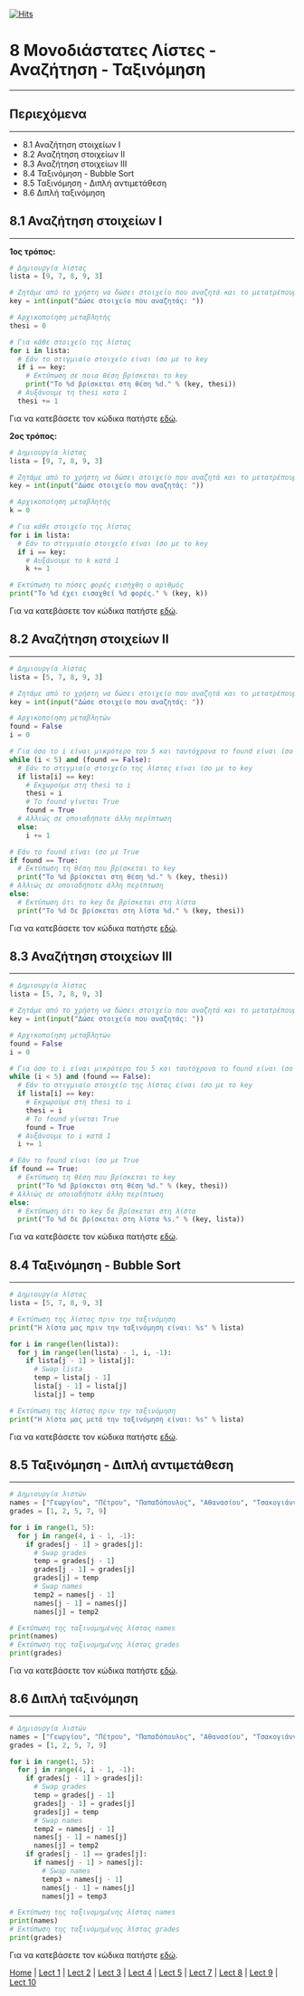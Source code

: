 [![Hits](https://hits.seeyoufarm.com/api/count/incr/badge.svg?url=https%3A%2F%2Fgithub.com%2FEffie375%2FTPTE_PLR&count_bg=%2379C83D&title_bg=%23555555&icon=&icon_color=%23E7E7E7&title=hits&edge_flat=false)](https://hits.seeyoufarm.com)

# 8 Μονοδιάστατες Λίστες - Αναζήτηση - Ταξινόμηση

---

## Περιεχόμενα

---

- 8.1 Αναζήτηση στοιχείων I
- 8.2 Αναζήτηση στοιχείων II
- 8.3 Αναζήτηση στοιχείων III
- 8.4 Ταξινόμηση - Bubble Sort
- 8.5 Ταξινόμηση - Διπλή αντιμετάθεση
- 8.6 Διπλή ταξινόμηση

## 8.1 Αναζήτηση στοιχείων I

---

**1ος τρόπος:**

```python
# Δημιουργία λίστας
lista = [9, 7, 8, 9, 3]

# Ζητάμε από το χρήστη να δώσει στοιχείο που αναζητά και το μετατρέπουμε σε ακέραιο
key = int(input("Δώσε στοιχείο που αναζητάς: "))

# Αρχικοποίηση μεταβλητής
thesi = 0

# Για κάθε στοιχείο της λίστας
for i in lista:
  # Εάν το στιγμιαίο στοιχείο είναι ίσο με το key
  if i == key:
    # Εκτύπωση σε ποια θέση βρίσκεται το key
    print("Το %d βρίσκεται στη θέση %d." % (key, thesi))
  # Αυξάνουμε τη thesi κατα 1
  thesi += 1
```

Για να κατεβάσετε τον κώδικα πατήστε [εδώ](source/lecture_08/lecture_08_example_1a.py).

**2ος τρόπος:**

```python
# Δημιουργία λίστας
lista = [9, 7, 8, 9, 3]

# Ζητάμε από το χρήστη να δώσει στοιχείο που αναζητά και το μετατρέπουμε σε ακέραιο
key = int(input("Δώσε στοιχείο που αναζητάς: "))

# Αρχικοποίηση μεταβλητής
k = 0

# Για κάθε στοιχείο της λίστας
for i in lista:
  # Εάν το στιγμιαίο στοιχείο είναι ίσο με το key
  if i == key:
    # Αυξάνουμε το k κατά 1
    k += 1

# Εκτύπωση το πόσες φορές εισήχθη ο αριθμός
print("Το %d έχει εισαχθεί %d φορές." % (key, k))
```

Για να κατεβάσετε τον κώδικα πατήστε [εδώ](source/lecture_08/lecture_08_example_1b.py).

## 8.2 Αναζήτηση στοιχείων II

---

```python
# Δημιουργία λίστας
lista = [5, 7, 8, 9, 3]

# Ζητάμε από το χρήστη να δώσει στοιχείο που αναζητά και το μετατρέπουμε σε ακέραιο
key = int(input("Δώσε στοιχείο που αναζητάς: "))

# Αρχικοποίηση μεταβλητών
found = False
i = 0

# Για όσο το i είναι μικρότερο του 5 και ταυτόχρονα το found είναι ίσο με False
while (i < 5) and (found == False):
  # Εάν το στιγμιαίο στοιχείο της λίστας είναι ίσο με το key
  if lista[i] == key:
    # Εκχωρούμε στη thesi το i
    thesi = i
    # Το found γίνεται True
    found = True
  # Αλλιώς σε οποιαδήποτε άλλη περίπτωση
  else:
    i += 1

# Εάν το found είναι ίσο με True
if found == True:
  # Εκτύπωση τη θέση που βρίσκεται το key
  print("Το %d βρίσκεται στη θέση %d." % (key, thesi))
# Αλλιώς σε οποιαδήποτε άλλη περίπτωση
else:
  # Εκτύπωση ότι το key δε βρίσκεται στη λίστα
  print("Το %d δε βρίσκεται στη λίστα %d." % (key, thesi))
```

Για να κατεβάσετε τον κώδικα πατήστε [εδώ](source/lecture_08/lecture_08_example_2.py).

## 8.3 Αναζήτηση στοιχείων III

---

```python
# Δημιουργία λίστας
lista = [5, 7, 8, 9, 3]

# Ζητάμε από το χρήστη να δώσει στοιχείο που αναζητά και το μετατρέπουμε σε ακέραιο
key = int(input("Δώσε στοιχείο που αναζητάς: "))

# Αρχικοποίηση μεταβλητών
found = False
i = 0

# Για όσο το i είναι μικρότερο του 5 και ταυτόχρονα το found είναι ίσο με False
while (i < 5) and (found == False):
  # Εάν το στιγμιαίο στοιχείο της λίστας είναι ίσο με το key
  if lista[i] == key:
    # Εκχωρούμε στη thesi το i
    thesi = i
    # Το found γίνεται True
    found = True
  # Αυξάνουμε το i κατά 1
  i += 1

# Εάν το found είναι ίσο με True
if found == True:
  # Εκτύπωση τη θέση που βρίσκεται το key
  print("Το %d βρίσκεται στη θέση %d." % (key, thesi))
# Αλλιώς σε οποιαδήποτε άλλη περίπτωση
else:
  # Εκτύπωση ότι το key δε βρίσκεται στη λίστα
  print("Το %d δε βρίσκεται στη λίστα %s." % (key, lista))
```

Για να κατεβάσετε τον κώδικα πατήστε [εδώ](source/lecture_08/lecture_08_example_3.py).

## 8.4 Ταξινόμηση - Bubble Sort

---

```python
# Δημιουργία λίστας
lista = [5, 7, 8, 9, 3]

# Εκτύπωση της λίστας πριν την ταξινόμηση
print("Η λίστα μας πριν την ταξινόμηση είναι: %s" % lista)

for i in range(len(lista)):
  for j in range(len(lista) - 1, i, -1):
    if lista[j - 1] > lista[j]:
      # Swap lista
      temp = lista[j - 1]
      lista[j - 1] = lista[j]
      lista[j] = temp

# Εκτύπωση της λίστας πριν την ταξινόμηση
print("Η λίστα μας μετά την ταξινόμηση είναι: %s" % lista)
```

Για να κατεβάσετε τον κώδικα πατήστε [εδώ](source/lecture_08/lecture_08_example_4.py).

## 8.5 Ταξινόμηση - Διπλή αντιμετάθεση

---

```python
# Δημιουργία λιστών
names = ["Γεωργίου", "Πέτρου", "Παπαδόπουλος", "Αθανασίου", "Τσακογιάννης"]
grades = [1, 2, 5, 7, 9]

for i in range(1, 5):
  for j in range(4, i - 1, -1):
    if grades[j - 1] > grades[j]:
      # Swap grades
      temp = grades[j - 1]
      grades[j - 1] = grades[j]
      grades[j] = temp
      # Swap names
      temp2 = names[j - 1]
      names[j - 1] = names[j]
      names[j] = temp2

# Εκτύπωση της ταξινομημένης λίστας names
print(names)
# Εκτύπωση της ταξινομημένης λίστας grades
print(grades)
```

Για να κατεβάσετε τον κώδικα πατήστε [εδώ](source/lecture_08/lecture_08_example_5.py).

## 8.6 Διπλή ταξινόμηση

---

```python
# Δημιουργία λιστών
names = ["Γεωργίου", "Πέτρου", "Παπαδόπουλος", "Αθανασίου", "Τσακογιάννης"]
grades = [1, 2, 5, 7, 9]

for i in range(1, 5):
  for j in range(4, i - 1, -1):
    if grades[j - 1] > grades[j]:
      # Swap grades
      temp = grades[j - 1]
      grades[j - 1] = grades[j]
      grades[j] = temp
      # Swap names
      temp2 = names[j - 1]
      names[j - 1] = names[j]
      names[j] = temp2
    if grades[j - 1] == grades[j]:
      if names[j - 1] > names[j]:
        # Swap names
        temp3 = names[j - 1]
        names[j - 1] = names[j]
        names[j] = temp3

# Εκτύπωση της ταξινομημένης λίστας names
print(names)
# Εκτύπωση της ταξινομημένης λίστας grades
print(grades)
```

Για να κατεβάσετε τον κώδικα πατήστε [εδώ](source/lecture_08/lecture_08_example_6.py).

[Home](../README.md) | [Lect 1](lecture_01.md) | [Lect 2](lecture_02.md) | [Lect 3](lecture_03.md) | [Lect 4](lecture_04.md) | [Lect 5](lecture_05.md) | [Lect 7](lecture_07.md) | [Lect 8](lecture_08.md) | [Lect 9](lecture_09.md) | [Lect 10](lecture_10.md)
